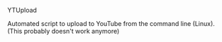 YTUpload

Automated script to upload to YouTube from the command line (Linux).
(This probably doesn't work anymore)
